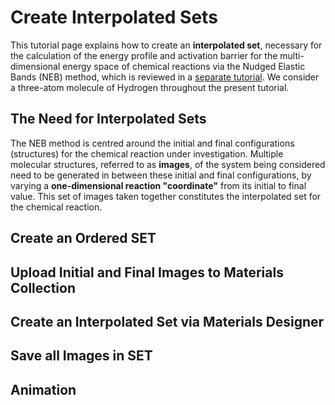 # Create Interpolated Sets

This tutorial page explains how to create an **interpolated set**, necessary for the calculation of the energy profile and activation barrier for the multi-dimensional energy space of chemical reactions via the Nudged Elastic Bands (NEB) method, which is reviewed in a [separate tutorial](neb.md). We consider a three-atom molecule of Hydrogen throughout the present tutorial.

## The Need for Interpolated Sets

The NEB method is centred around the initial and final configurations (structures) for the chemical reaction under investigation. Multiple molecular structures, referred to as **images**, of the system being considered need to be generated in between these initial and final configurations, by varying a **one-dimensional reaction "coordinate"** from its initial to final value. This set of images taken together constitutes the interpolated set for the chemical reaction.

## Create an Ordered SET

## Upload Initial and Final Images to Materials Collection

## Create an Interpolated Set via Materials Designer

## Save all Images in SET


## Animation
